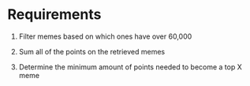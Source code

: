 # Requirements

1) Filter memes based on which ones have over 60,000

2) Sum all of the points on the retrieved memes

3) Determine the minimum amount of points needed to become a top X meme